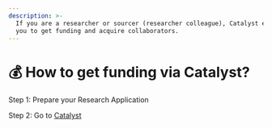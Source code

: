 ```yaml
---
description: >-
  If you are a researcher or sourcer (researcher colleague), Catalyst enables
  you to get funding and acquire collaborators.
---
```


# 💰 How to get funding via Catalyst?

Step 1: Prepare your Research Application&#x20;

Step 2: Go to [Catalyst](https://app.catalyst.molecule.xyz/)
